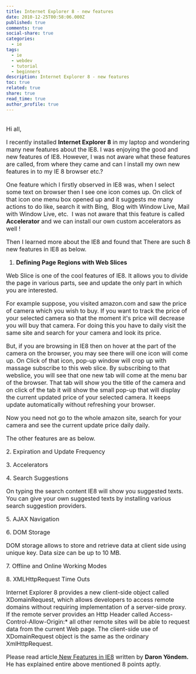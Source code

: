 ```yaml
---
title: Internet Explorer 8 - new features
date: 2010-12-25T00:58:06.000Z
published: true
comments: true
social-share: true
categories:
  - ie
tags:
  - ie
  - webdev
  - tutorial
  - beginners
description: Internet Explorer 8 - new features
toc: true
related: true
share: true
read_time: true
author_profile: true
---
```


<p>
				<font size="3"><br />
Hi all,</p>
<p>I recently installed <strong>Internet Explorer 8</strong> in my laptop and wondering many new features about the IE8.&nbsp;I was enjoying the good and new features of IE8. However, I was not aware what these features are called, from where they came and can I install  my own new features in to my IE 8 browser etc.?</p>
<p>One feature which I firstly observed in IE8 was, when I select some text on browser then I see one icon comes up. On click of that icon one menu box opened up and it suggests me many actions to do like, search it with Bing, &nbsp;Blog with Window Live, Mail with Window Live, etc. &nbsp;I&nbsp;was not aware that this feature is called <strong>Accelerator</strong> and we can install our own custom accelerators as well !</p>
<p>Then I learned more about the IE8 and found that There are such 8 new features in IE8 as below.</p>
<ol>
<li><strong>Defining Page Regions with Web Slices </strong></li>
</ol>
<p>Web Slice is one of the cool features of IE8. It allows you to divide the page in various parts, see and update the only part in which you are interested.</p>
<p>For example suppose, you visited amazon.com and saw the price of camera which you wish to buy. If you want to track the price of your selected camera so that the moment it's price will decrease you will buy that camera. For doing this you have to daily visit the same site and search for your camera and look its price.</p>
<p>But, if you are browsing in IE8 then on hover at the part of the camera on the browser, you may see there will one icon will come up. On Click of that icon, pop-up window will crop up with massage subscribe to this web slice. By subscribing to that webslice, you will see that one new tab will come at the menu bar of the browser. That tab will show you the title of the camera and on click of the tab it will show the small pop-up that will display the current updated price of your selected camera. It keeps update automatically without refreshing your browser.</p>
<p>Now you need not go to the whole amazon site, search for your camera and see the current update price daily daily.</p>
<p>The other features are as below.</p>
<p>2.      Expiration and Update Frequency</p>
<p>3.      Accelerators</p>
<p>4.      Search Suggestions</p>
<p>On typing the search content IE8 will show you suggested texts. You can give your own suggested texts by installing various search suggestion providers.</p>
<p>5.      AJAX Navigation</p>
<p>6.      DOM Storage</p>
<p>DOM storage allows to store and retrieve data at client side using unique key. Data size can be up to 10 MB.</p>
<p>7.      Offline and Online Working Modes</p>
<p>8.      XMLHttpRequest Time Outs</p>
<p>Internet Explorer 8 provides a new client-side object called XDomainRequest, which allows developers to access remote domains without requiring implementation of a server-side proxy. If the remote server provides an Http Header called Access-Control-Allow-Origin:* all other remote sites will be able to request data from the current Web page. The client-side use of XDomainRequest object is the same as the ordinary XmlHttpRequest.</p>
<p>Please read article<a href="http://msdn.microsoft.com/en-us/magazine/dd458804.aspx" target="_blank" rel="noopener noreferrer"> New Features in IE8</a> written by <strong>Daron Yöndem. </strong>He has explained entire above mentioned 8 points aptly.<br />
</font>		</p>
